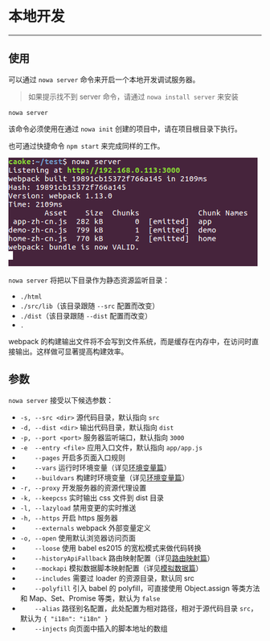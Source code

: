 # 本地开发

---

## 使用

可以通过 `nowa server` 命令来开启一个本地开发调试服务器。

> 如果提示找不到 server 命令，请通过 `nowa install server` 来安装

```shell
nowa server
```

该命令必须使用在通过 `nowa init` 创建的项目中，请在项目根目录下执行。

也可通过快捷命令 `npm start` 来完成同样的工作。

![](screenshot-server-use.png)

`nowa server` 将把以下目录作为静态资源监听目录：
- `./html`
- `./src/lib`（该目录跟随 `--src` 配置而改变）
- `./dist`（该目录跟随 `--dist` 配置而改变）
- `.`

webpack 的构建输出文件将不会写到文件系统，而是缓存在内存中，在访问时直接输出。这样做可显著提高构建效率。

## 参数

`nowa server` 接受以下候选参数：

- `-s, --src <dir>` 源代码目录，默认指向 `src`
- `-d, --dist <dir>` 输出代码目录，默认指向 `dist`
- `-p, --port <port>` 服务器监听端口，默认指向 `3000`
- `-e  --entry <file>` 应用入口文件，默认指向 `app/app.js`
- `    --pages` 开启多页面入口规则
- `    --vars` 运行时环境变量（详见[环境变量篇](huan_jing_bian_liang.md)）
- `    --buildvars` 构建时环境变量（详见[环境变量篇](huan_jing_bian_liang.md)）
- `-r, --proxy` 开发服务器的资源代理设置
- `-k, --keepcss` 实时输出 css 文件到 dist 目录
- `-l, --lazyload` 禁用变更的实时推送
- `-h, --https` 开启 https 服务器
- `    --externals` webpack 外部变量定义
- `-o, --open` 使用默认浏览器访问页面
- `    --loose` 使用 babel es2015 的宽松模式来做代码转换
- `    --historyApiFallback` 路由映射配置（详见[路由映射篇](lu_you_ying_she.md)）
- `    --mockapi` 模拟数据脚本映射配置（详见[模拟数据篇](mo_ni_shu_ju.md)）
- `    --includes` 需要过 loader 的资源目录，默认同 src
- `    --polyfill` 引入 babel 的 polyfill，可直接使用 Object.assign 等类方法和 Map、Set、Promise 等类，默认为 `false`
- `    --alias` 路径别名配置，此处配置为相对路径，相对于源代码目录 `src`，默认为 `{ "i18n": "i18n" }`
- `    --injects` 向页面中插入的脚本地址的数组
